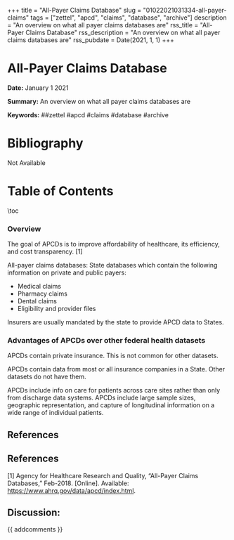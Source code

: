 +++
title = "All-Payer Claims Database"
slug = "01022021031334-all-payer-claims"
tags = ["zettel", "apcd", "claims", "database", "archive"]
description = "An overview on what all payer claims databases are"
rss_title = "All-Payer Claims Database"
rss_description = "An overview on what all payer claims databases are"
rss_pubdate = Date(2021, 1, 1)
+++



All-Payer Claims Database
=========

**Date:** January 1 2021

**Summary:** An overview on what all payer claims databases are

**Keywords:** ##zettel #apcd #claims #database  #archive

Bibliography
==========

Not Available

Table of Contents
=========

\toc

### Overview

The goal of APCDs is to improve affordability of healthcare, its efficiency, and cost transparency. [1]

All-payer claims databases: State databases which contain the following information on private and public payers:

  * Medical claims
  * Pharmacy claims
  * Dental claims
  * Eligibility and provider files

Insurers are usually mandated by the state to provide APCD data to States.

### Advantages of APCDs over other federal health datasets

APCDs contain private insurance. This is not common for other datasets.

APCDs contain data from most or all insurance companies in a State. Other datasets do not have them.

APCDs include info on care for patients across care sites rather than only from discharge data systems. APCDs include large sample sizes, geographic representation, and capture of longitudinal information on a wide range of individual patients.

## References

## References

[1] Agency for Healthcare Research and Quality, “All-Payer Claims Databases,” Feb-2018. [Online]. Available: https://www.ahrq.gov/data/apcd/index.html.
## Discussion: 

{{ addcomments }}
